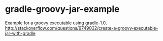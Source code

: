 gradle-groovy-jar-example
=========================

Example for a groovy executable using gradle-1.0, http://stackoverflow.com/questions/9749032/create-a-groovy-executable-jar-with-gradle
